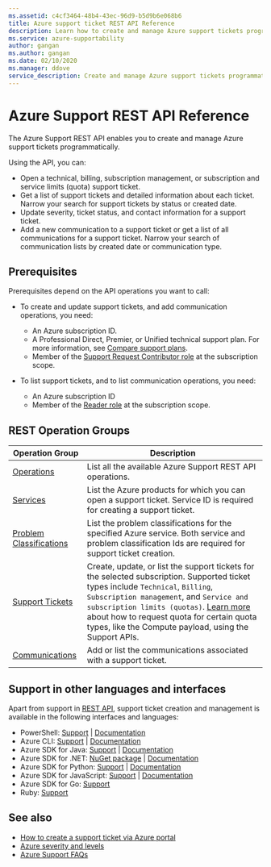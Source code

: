 ```yaml
---
ms.assetid: c4cf3464-48b4-43ec-96d9-b5d9b6e068b6
title: Azure support ticket REST API Reference
description: Learn how to create and manage Azure support tickets programmatically.
ms.service: azure-supportability
author: gangan
ms.author: gangan
ms.date: 02/10/2020
ms.manager: ddove
service_description: Create and manage Azure support tickets programmatically
---
```


# Azure Support REST API Reference

The Azure Support REST API enables you to create and manage Azure support tickets programmatically. 

Using the API, you can: 
* Open a technical, billing, subscription management, or subscription and service limits (quota) support ticket. 
* Get a list of support tickets and detailed information about each ticket. Narrow your search for support tickets by status or created date. 
* Update severity, ticket status, and contact information for a support ticket.
* Add a new communication to a support ticket or get a list of all communications for a support ticket. Narrow your search of communication lists by created date or communication type. 

## Prerequisites

Prerequisites depend on the API operations you want to call:

* To create and update support tickets, and add communication operations, you need: 
	* An Azure subscription ID.
	* A Professional Direct, Premier, or Unified technical support plan. For more information, see [Compare support plans](https://azure.microsoft.com/support/plans/).
	* Member of the [Support Request Contributor role](/azure/role-based-access-control/built-in-roles#support-request-contributor) at the subscription scope.

*	To list support tickets, and to list communication operations, you need:  
	* An Azure subscription ID 
	* Member of the [Reader role](/azure/role-based-access-control/built-in-roles#reader) at the subscription scope.

## REST Operation Groups

Operation Group | Description
--------------- | -----------
[Operations](../../docs-ref-autogen/support/Operations.yml) | List all the available Azure Support REST API operations.
[Services](../../docs-ref-autogen/support/Services.yml) | List the Azure products for which you can open a support ticket. Service ID is required for creating a support ticket. 
[Problem Classifications](../../docs-ref-autogen/support/Problem-Classifications.yml) | List the problem classifications for the specified Azure service. Both service and problem classification Ids are required for support ticket creation. 
[Support Tickets](../../docs-ref-autogen/support/Support-Tickets.yml) | Create, update, or list the support tickets for the selected subscription. Supported ticket types include `Technical`, `Billing`, `Subscription management`, and `Service and subscription limits (quotas)`. [Learn more](quota-payload.md) about how to request quota for certain quota types, like the Compute payload, using the Support APIs.
[Communications](../../docs-ref-autogen/support/Communications.yml) | Add or list the communications associated with a support ticket. 

## Support in other languages and interfaces

Apart from support in [REST API](https://github.com/Azure/azure-rest-api-specs/tree/master/specification/support/resource-manager/Microsoft.Support/stable/2020-04-01), support ticket creation and management is available in the following interfaces and languages:  

* PowerShell: [Support](https://github.com/Azure/azure-powershell/blob/master/src/Support/Support/help/Az.Support.md) | [Documentation](/powershell/module/az.support/)
* Azure CLI:  [Support](https://github.com/Azure/azure-cli-extensions/tree/master/src/support) | [Documentation](/cli/azure/support/?view=azure-cli-latest&preserve-view=true) 
* Azure SDK for Java: [Support](https://search.maven.org/artifact/com.microsoft.azure.support.v2020_04_01/azure-mgmt-support/1.0.0/jar) | [Documentation](/java/api/overview/azure/supportability/management?view=azure-java-stable&preserve-view=true)
* Azure SDK for .NET: [NuGet package](https://www.nuget.org/packages/Microsoft.Azure.Management.Support/1.0.1) | [Documentation](/dotnet/api/overview/azure/supportability?view=azure-dotnet&preserve-view=true)
* Azure SDK for Python: [Support](https://pypi.org/project/azure-mgmt-support/) | [Documentation](/python/api/overview/azure/support)
* Azure SDK for JavaScript: [Support](https://www.npmjs.com/package/@azure/arm-support/v/1.0.0) | [Documentation](/javascript/api/@azure/arm-support/?view=azure-node-latest&preserve-view=true)
* Azure SDK for Go: [Support](https://github.com/Azure/azure-sdk-for-go/tree/master/services/support/mgmt/2020-04-01/support)
* Ruby: [Support](https://rubygems.org/gems/azure_mgmt_support/versions/0.17.0)


## See also

* [How to create a support ticket via Azure portal](/azure/azure-portal/supportability/how-to-create-azure-support-request)
* [Azure severity and levels](https://azure.microsoft.com/support/plans/response/)
* [Azure Support FAQs](https://azure.microsoft.com/support/faq/)
